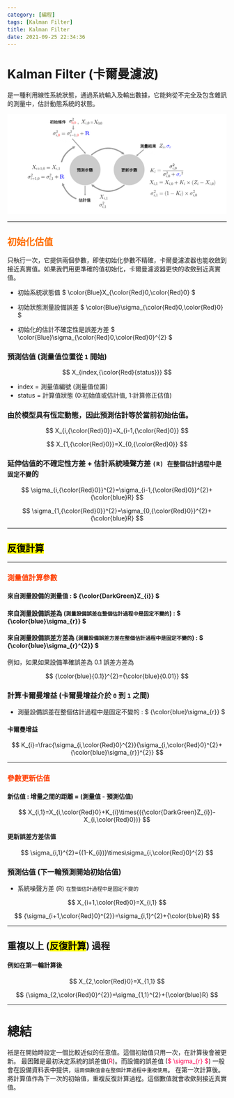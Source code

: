 ```yaml
---
category: [編程]
tags: [Kalman Filter]
title: Kalman Filter
date: 2021-09-25 22:34:36
---
```

# Kalman Filter (卡爾曼濾波)

是一種利用線性系統狀態，通過系統輸入及輸出數據，它能夠從不完全及包含雜訊的測量中，估計動態系統的狀態。

![Alt Filter](../assets/img/kalman/estimation.png)


---
## <font color="#FF6D00">初始化估值</font> 

只執行一次，它提供兩個參數，即使初始化參數不精確，卡爾曼濾波器也能收斂到接近真實值。如果我們用更準確的值初始化，卡爾曼濾波器更快的收斂到近真實值。

 - 初始系統狀態值 $ \color{Blue}X_{\color{Red}0,\color{Red}0} $
	
 - 初始狀態測量設備誤差 $ \color{Blue}\sigma_{\color{Red}0,\color{Red}0} $

 - 初始化的估計不確定性是誤差方差 $ \color{Blue}\sigma_{\color{Red}0,\color{Red}0}^{2} $

### 預測估值 (測量值位置從  `1` 開始)

$$ X_{index,{\color{Red}{status}}} $$

 - index = 測量值編號 (測量值位置) 
 - status = 計算值狀態 (0:初始值或估計值, 1:計算修正估值)
 
### 由於模型具有恆定動態，因此預測估計等於當前初始估值。

$$ X_{i,{\color{Red}0}}=X_{i-1,{\color{Red}0}} $$
	 
$$ X_{1,{\color{Red}0}}=X_{0,{\color{Red}0}} $$

### 延伸估值的不確定性方差 + 估計系統噪聲方差 `(R) 在整個估計過程中是固定不變`的

$$ \sigma_{i,{\color{Red}0}}^{2}=\sigma_{i-1,{\color{Red}0}}^{2}+{\color{blue}R} $$

$$ \sigma_{1,{\color{Red}0}}^{2}=\sigma_{0,{\color{Red}0}}^{2}+{\color{blue}R} $$

---
## <mark>反復計算</mark>
---
### <font color="#FF3D00">測量值計算參數</font>

#### 來自測量設備的測量值 : $ {\color{DarkGreen}Z_{i}} $

#### 來自測量設備誤差為 (`測量設備誤差在整個估計過程中是固定不變的`) : $ {\color{blue}\sigma_{r}} $

#### 來自測量設備誤差方差為 (`測量設備誤差方差在整個估計過程中是固定不變的`) : $ {\color{blue}\sigma_{r}^{2}} $

例如，如果如果設備準確誤差為 0.1 誤差方差為 

$$ {\color{blue}{0.1}}^{2}={\color{blue}{0.01}} $$

### 計算卡爾曼增益 (卡爾曼增益介於 `0` 到 `1` 之間)

 - 測量設備誤差在整個估計過程中是固定不變的 : $ {\color{blue}\sigma_{r}} $

#### 卡爾曼增益

$$ K_{i}=\frac{\sigma_{i,\color{Red}0}^{2}}{\sigma_{i,\color{Red}0}^{2}+{\color{blue}\sigma_{r}}^{2}} $$

---

### <font color="#FF3D00">參數更新估值</font> 

#### 新估值 : 增量之間的距離 = (測量值 - 預測估值)

$$ X_{i,1}=X_{i,\color{Red}0}+K_{i}\times{({\color{DarkGreen}Z_{i}}-X_{i,\color{Red}0})} $$
   
#### 更新誤差方差估值 

$$ \sigma_{i,1}^{2}={(1-K_{i})}\times\sigma_{i,\color{Red}0}^{2} $$

### 預測估值 (下一輪預測開始初始估值)

- 系統噪聲方差 (R) `在整個估計過程中是固定不變的`

$$ X_{i+1,\color{Red}0}=X_{i,1} $$

$$ {\sigma_{i+1,\color{Red}0}^{2}}=\sigma_{i,1}^{2}+{\color{blue}R} $$

---

## 重複以上 (<mark>反復計算</mark>) 過程

#### 例如在第一輪計算後

$$ X_{2,\color{Red}0}=X_{1,1} $$

$$ {\sigma_{2,\color{Red}0}^{2}}=\sigma_{1,1}^{2}+{\color{blue}R} $$

---

# 總結

衹是在開始時設定一個比較近似的任意值。這個初始值只用一次，在計算後會被更新。
最困難是最初決定系統的誤差值(<font color="#FF004E">R</font>)。而設備的誤差值 (<font color="#FF004E">$ \sigma_{r} $</font>) 一般會在設備資料表中提供，`這兩個數值會在整個計算過程中重複使用`。
在第一次計算後。將計算值作為下一次的初始值，重複反復計算過程。這個數值就會收歛到接近真實值。